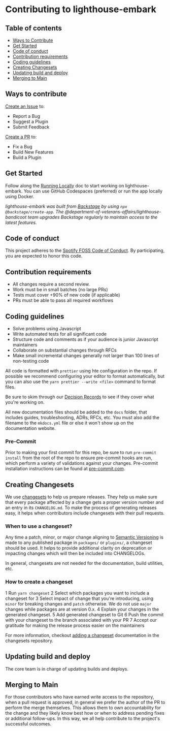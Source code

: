 # Contributing to lighthouse-embark

## Table of contents

- [Ways to Contribute](#ways-to-contribute)
- [Get Started](#get-started)
- [Code of conduct](#code-of-conduct)
- [Contribution requirements](#contribution-requirements)
- [Coding guidelines](#coding-guidelines)
- [Creating Changesets](#creating-changesets)
- [Updating build and deploy](#updating-build-and-deploy)
- [Merging to Main](#merging-to-main)

## Ways to contribute

[Create an Issue](https://github.com/department-of-veterans-affairs/lighthouse-embark/issues) to:

- Report a Bug
- Suggest a Plugin
- Submit Feedback

[Create a PR](https://github.com/department-of-veterans-affairs/lighthouse-embark/pulls) to:

- Fix a Bug
- Build New Features
- Build a Plugin

## Get Started

Follow along the [Running Locally](https://department-of-veterans-affairs.github.io/lighthouse-embark/running-locally/) doc to start working on lighthouse-embark. You can use GitHub Codespaces (preferred) or run the app locally using Docker.

_lighthouse-embark was built from [Backstage](https://backstage.io/docs/overview/what-is-backstage) by using `npx @backstage/create-app`. The @department-of-veterans-affairs/lighthouse-bandicoot team upgrades Backstage regularly to maintain access to the latest features._

## Code of conduct

This project adheres to the [Spotify FOSS Code of Conduct](https://github.com/department-of-veterans-affairs/lighthouse-embark/blob/main/CODE_OF_CONDUCT.md). By participating, you are expected to honor this code.

## Contribution requirements

- All changes require a second review.
- Work must be in small batches (no large PRs)
- Tests must cover +90% of new code (if applicable)
- PRs must be able to pass all required workflows

## Coding guidelines

- Solve problems using Javascript
- Write automated tests for all significant code
- Structure code and comments as if your audience is junior Javascript maintainers
- Collaborate on substantial changes through RFCs
- Make small incremental changes generally not larger than 100 lines of non-testing code

All code is formatted with `prettier` using hte configuration in the repo. If possible we recommend configuring your editor to format automatically, but you can also use the `yarn prettier --write <file>` command to format files.

Be sure to skim through our [Decision Records](https://department-of-veterans-affairs.github.io/lighthouse-embark) to see if they cover what you're working on.

All new documentation files should be added to the `docs` folder, that includes guides, troubleshooting, ADRs, RFCs, etc. You must also add the filename to the `mkdocs.yml` file or else it won't show up on the documentation website.

### Pre-Commit

Prior to making your first commit for this repo, be sure to run `pre-commit install` from the root of the repo to ensure pre-commit hooks are run, which perform a variety of validations against your changes. Pre-commit installation instructions can be found at [pre-commit.com](https://pre-commit.com/index.html#install).

## Creating Changesets

We use [changesets](https://github.com/atlassian/changesets) to help us prepare releases. They help us make sure that every package affected by a change gets a proper version number and an entry in its `CHANGELOG.md`. To make the process of generating releases easy, it helps when contributors include changesets with their pull requests.

### When to use a changeset?

Any time a patch, minor, or major change aligning to [Semantic Versioning](https://semver.org/) is made to any published package in `packages/` or `plugins/`, a changeset should be used. It helps to provide additional clarity on deprecation or impacting changes which will then be included into CHANGELOGs.

In general, changesets are not needed for the documentation, build utilities, etc.

### How to create a changeset

1 Run `yarn changeset`
2 Select which packages you want to include a changeset for
3 Select impact of change that you're introducing, using `minor` for breaking changes and `patch` otherwise. We do not use `major` changes while packages are at version 0.x.
4 Explain your changes in the generated changeset.
5 Add generated changeset to Git
6 Push the commit with your changeset to the branch associated with your PR
7 Accept our gratitude for making the release process easier on the maintainers

For more information, checkout [adding a changeset](https://github.com/atlassian/changesets/blob/main/docs/adding-a-changeset.md) documentation in the changesets repository.

## Updating build and deploy

The core team is in charge of updating builds and deploys.

## Merging to Main

For those contributors who have earned write access to the repository, when a pull request is approved, in general we prefer the author of the PR to perform the merge themselves. This allows them to own accountability for the change and they likely know best how or when to address pending fixes or additional follow-ups. In this way, we all help contribute to the project's successful outcomes.
